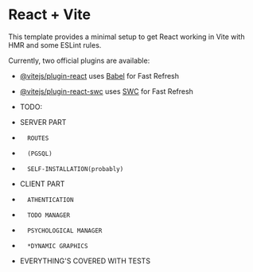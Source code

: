# React + Vite

This template provides a minimal setup to get React working in Vite with HMR and some ESLint rules.

Currently, two official plugins are available:

- [@vitejs/plugin-react](https://github.com/vitejs/vite-plugin-react/blob/main/packages/plugin-react/README.md) uses [Babel](https://babeljs.io/) for Fast Refresh
- [@vitejs/plugin-react-swc](https://github.com/vitejs/vite-plugin-react-swc) uses [SWC](https://swc.rs/) for Fast Refresh

- TODO:
-   SERVER PART
-       ROUTES
-       (PGSQL)
-       SELF-INSTALLATION(probably)
-   CLIENT PART
-       ATHENTICATION
-       TODO MANAGER
-       PSYCHOLOGICAL MANAGER 
-       *DYNAMIC GRAPHICS
-   EVERYTHING'S COVERED WITH TESTS
